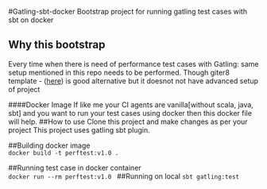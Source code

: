 #Gatling-sbt-docker
Bootstrap project for running gatling test cases with sbt on docker

## Why this bootstrap
Every time when there is need of performance test cases with Gatling: same setup mentioned in this repo needs to be performed. Though giter8 template - ([here](https://gatling.io/docs/current/extensions/giter8_template/#g8-template)) is good alternative but it doesnot not have advanced setup of project

####Docker Image
If like me your CI agents are vanilla[without scala, java, sbt] and you want to run your test cases using docker then this docker file will help.
##How to use
Clone this project and make changes as per your project
This project uses gatling sbt plugin.   

##Building docker image  
```docker build -t perftest:v1.0 .```

##Running test case in docker container  
```docker run --rm perftest:v1.0 ```
##Running on local
```sbt gatling:test```


